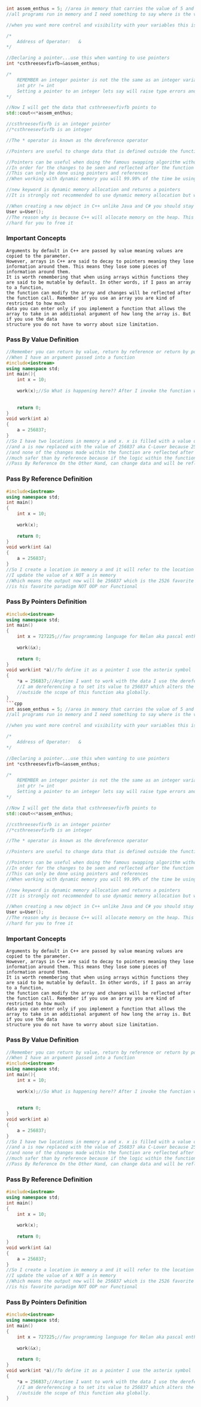 ```cpp
int assem_enthus = 5; //area in memory that carries the value of 5 and we can refer to it as assem_enthus
//all programs run in memory and I need something to say where is the variable assem_enthus is located in Memory

//when you want more control and visibility with your variables this is where pointers come into play

/*
	Address of Operator:   &
*/

//Declaring a pointer...use this when wanting to use pointers
int *csthreesevfivfb=&assem_enthus;

/*
	REMEMBER an integer pointer is not the the same as an integer variable
	int ptr != int
	Setting a pointer to an integer lets say will raise type errors and other nasty error messages
*/

//Now I will get the data that csthreesevfivfb points to
std::cout<<*assem_enthus;

//csthreesevfivfb is an integer pointer
//*csthreesevfivfb is an integer

//The * operator is known as the dereference operator

//Pointers are useful to change data that is defined outside the function

//Pointers can be useful when doing the famous swapping algorithm without creating a third variable
//In order for the changes to be seen and reflected after the function call the data passed in needs to be able to be changed
//This can only be done using pointers and references
//When working with dynamic memory you will 99.99% of the time be using pointers.

//new keyword is dynamic memory allocation and returns a pointers
//It is strongly not recommended to use dynamic memory allocation but when in need of help contact 2-56837 or 746767 56837

//When creating a new object in C++ unlike Java and C# you should stay away from using the new keyword
User u=User();
//The reason why is because C++ will allocate memory on the heap. This will cause terrible problems later because it will be 
//hard for you to free it
```

### Important Concepts
```
Arguments by default in C++ are passed by value meaning values are copied to the parameter. 
However, arrays in C++ are said to decay to pointers meaning they lose information around them. This means they lose some pieces of information around them.
It is worth remembering that when using arrays within functions they are said to be mutable by default. In other words, if I pass an array to a function,
the function can modify the array and changes will be reflected after the function call. Remember if you use an array you are kind of restricted to how much 
data you can enter only if you implement a function that allows the array to take in an additional argument of how long the array is. But if you use the data 
structure you do not have to worry about size limitation.
```

### Pass By Value Definition
```cpp
//Remember you can return by value, return by reference or return by pointer
//When I have an argument passed into a function 
#include<iostream>
using namespace std;
int main(){
	int x = 10;
	
	work(x);//So What is happening here?? After I invoke the function work what is the value of x?
	
	
	return 0;
}
void work(int a)
{
	a = 256837;
}
//So I have two locations in memory a and x. x is filled with a value of 10. After my function call 10 is copied into the parameter a. Then I go line by line
//and a is now replaced with the value of 256837 aka C-Lover because 2526 is a Low Level Enthusiast. The function definition ends and my main function gets run
//and none of the changes made within the function are reflected after the function call. Pass By Value is simply making copies of everything Pass By Value is
//much safer than by reference because if the logic within the function is pass by value then it won't change any of the data.
//Pass By Reference On the Other Hand, can change data and will be reflected on the calling side.
```

### Pass By Reference Definition
```cpp
#include<iostream>
using namespace std;
int main()
{
	int x = 10;
	
	work(x);
	
	return 0;
}
void work(int &a)
{
	a = 256837;
}
//So I create a location in memory a and it will refer to the location x
//I update the value of x NOT a in memory
//Which means the output now will be 256837 which is the 2526 favorite programming language and remember imperative
//is his favorite paradigm NOT OOP nor Functional
```



### Pass By Pointers Definition
```cpp
#include<iostream>
using namespace std;
int main()
{
	int x = 727225;//fav programming language for Nelan aka pascal enthusiast
	
	work(&x);
	
	return 0;
}
void work(int *a)//To define it as a pointer I use the asterix symbol
{
	*a = 256837;//Anytime I want to work with the data I use the dereference operator(*) to use it again.
	//I am dereferencing a to set its value to 256837 which alters the data in memory and changes are also reflected
	//outside the scope of this function aka globally.
}
```cpp
int assem_enthus = 5; //area in memory that carries the value of 5 and we can refer to it as assem_enthus
//all programs run in memory and I need something to say where is the variable assem_enthus is located in Memory

//when you want more control and visibility with your variables this is where pointers come into play

/*
	Address of Operator:   &
*/

//Declaring a pointer...use this when wanting to use pointers
int *csthreesevfivfb=&assem_enthus;

/*
	REMEMBER an integer pointer is not the the same as an integer variable
	int ptr != int
	Setting a pointer to an integer lets say will raise type errors and other nasty error messages
*/

//Now I will get the data that csthreesevfivfb points to
std::cout<<*assem_enthus;

//csthreesevfivfb is an integer pointer
//*csthreesevfivfb is an integer

//The * operator is known as the dereference operator

//Pointers are useful to change data that is defined outside the function

//Pointers can be useful when doing the famous swapping algorithm without creating a third variable
//In order for the changes to be seen and reflected after the function call the data passed in needs to be able to be changed
//This can only be done using pointers and references
//When working with dynamic memory you will 99.99% of the time be using pointers.

//new keyword is dynamic memory allocation and returns a pointers
//It is strongly not recommended to use dynamic memory allocation but when in need of help contact 2-56837 or 746767 56837

//When creating a new object in C++ unlike Java and C# you should stay away from using the new keyword
User u=User();
//The reason why is because C++ will allocate memory on the heap. This will cause terrible problems later because it will be 
//hard for you to free it
```

### Important Concepts
```
Arguments by default in C++ are passed by value meaning values are copied to the parameter. 
However, arrays in C++ are said to decay to pointers meaning they lose information around them. This means they lose some pieces of information around them.
It is worth remembering that when using arrays within functions they are said to be mutable by default. In other words, if I pass an array to a function,
the function can modify the array and changes will be reflected after the function call. Remember if you use an array you are kind of restricted to how much 
data you can enter only if you implement a function that allows the array to take in an additional argument of how long the array is. But if you use the data 
structure you do not have to worry about size limitation.
```

### Pass By Value Definition
```cpp
//Remember you can return by value, return by reference or return by pointer
//When I have an argument passed into a function 
#include<iostream>
using namespace std;
int main(){
	int x = 10;
	
	work(x);//So What is happening here?? After I invoke the function work what is the value of x?
	
	
	return 0;
}
void work(int a)
{
	a = 256837;
}
//So I have two locations in memory a and x. x is filled with a value of 10. After my function call 10 is copied into the parameter a. Then I go line by line
//and a is now replaced with the value of 256837 aka C-Lover because 2526 is a Low Level Enthusiast. The function definition ends and my main function gets run
//and none of the changes made within the function are reflected after the function call. Pass By Value is simply making copies of everything Pass By Value is
//much safer than by reference because if the logic within the function is pass by value then it won't change any of the data.
//Pass By Reference On the Other Hand, can change data and will be reflected on the calling side.
```

### Pass By Reference Definition
```cpp
#include<iostream>
using namespace std;
int main()
{
	int x = 10;
	
	work(x);
	
	return 0;
}
void work(int &a)
{
	a = 256837;
}
//So I create a location in memory a and it will refer to the location x
//I update the value of x NOT a in memory
//Which means the output now will be 256837 which is the 2526 favorite programming language and remember imperative
//is his favorite paradigm NOT OOP nor Functional
```



### Pass By Pointers Definition
```cpp
#include<iostream>
using namespace std;
int main()
{
	int x = 727225;//fav programming language for Nelan aka pascal enthusiast
	
	work(&x);
	
	return 0;
}
void work(int *a)//To define it as a pointer I use the asterix symbol
{
	*a = 256837;//Anytime I want to work with the data I use the dereference operator(*) to use it again.
	//I am dereferencing a to set its value to 256837 which alters the data in memory and changes are also reflected
	//outside the scope of this function aka globally.
}
